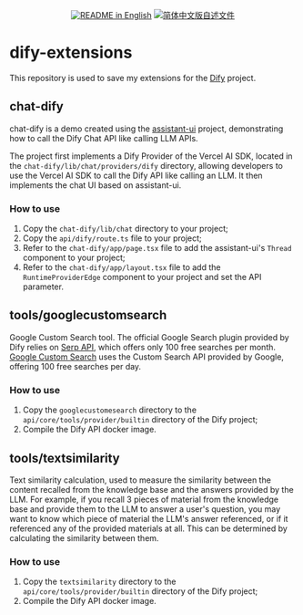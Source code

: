 <p align="center">
  <a href="./README.md"><img alt="README in English" src="https://img.shields.io/badge/English-d9d9d9"></a>
  <a href="./README_CN.md"><img alt="简体中文版自述文件" src="https://img.shields.io/badge/简体中文-d9d9d9"></a>
</p>

# dify-extensions

This repository is used to save my extensions for the [Dify](https://github.com/langgenius/dify) project.

## chat-dify

chat-dify is a demo created using the [assistant-ui](https://github.com/Yonom/assistant-ui) project, demonstrating how to call the Dify Chat API like calling LLM APIs.

The project first implements a Dify Provider of the Vercel AI SDK, located in the `chat-dify/lib/chat/providers/dify` directory, allowing developers to use the Vercel AI SDK to call the Dify API like calling an LLM. It then implements the chat UI based on assistant-ui.

### How to use

1. Copy the `chat-dify/lib/chat` directory to your project;
2. Copy the `api/dify/route.ts` file to your project;
3. Refer to the `chat-dify/app/page.tsx` file to add the assistant-ui's `Thread` component to your project;
4. Refer to the `chat-dify/app/layout.tsx` file to add the `RuntimeProviderEdge` component to your project and set the API parameter.

## tools/googlecustomsearch

Google Custom Search tool. The official Google Search plugin provided by Dify relies on [Serp API](https://serpapi.com/), which offers only 100 free searches per month. [Google Custom Search](https://programmablesearchengine.google.com) uses the Custom Search API provided by Google, offering 100 free searches per day.

### How to use

1. Copy the `googlecustomesearch` directory to the `api/core/tools/provider/builtin` directory of the Dify project;
2. Compile the Dify API docker image.

## tools/textsimilarity

Text similarity calculation, used to measure the similarity between the content recalled from the knowledge base and the answers provided by the LLM. For example, if you recall 3 pieces of material from the knowledge base and provide them to the LLM to answer a user's question, you may want to know which piece of material the LLM's answer referenced, or if it referenced any of the provided materials at all. This can be determined by calculating the similarity between them.

### How to use

1. Copy the `textsimilarity` directory to the `api/core/tools/provider/builtin` directory of the Dify project;
2. Compile the Dify API docker image.
